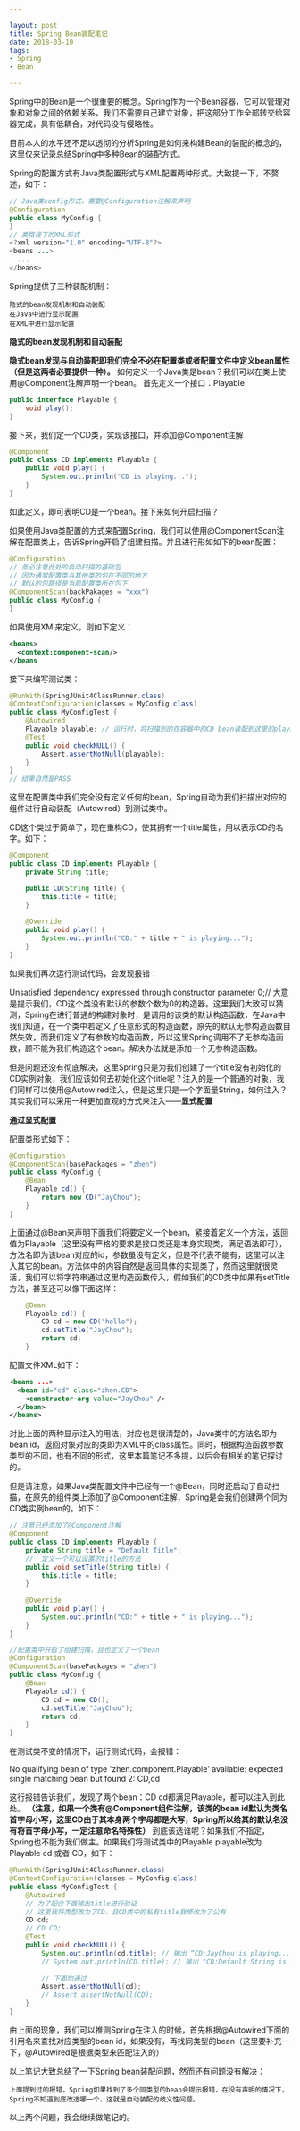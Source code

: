 ```yaml
---

layout: post
title: Spring Bean装配笔记
date: 2018-03-10
tags: 
- Spring
- Bean

---
```

Spring中的Bean是一个很重要的概念。Spring作为一个Bean容器，它可以管理对象和对象之间的依赖关系，我们不需要自己建立对象，把这部分工作全部转交给容器完成，具有低耦合，对代码没有侵略性。

<!-- more -->

目前本人的水平还不足以透彻的分析Spring是如何来构建Bean的装配的概念的，这里仅来记录总结Spring中多种Bean的装配方式。

Spring的配置方式有Java类配置形式与XML配置两种形式。大致提一下，不赘述，如下：
```java
// Java类config形式，需要@Configuration注解来声明
@Configuration
public class MyConfig {
}
// 类路径下的XML形式
<?xml version="1.0" encoding="UTF-8"?>
<beans ...>
  ...
</beans>
```
Spring提供了三种装配机制：
```
隐式的bean发现机制和自动装配
在Java中进行显示配置
在XML中进行显示配置
```
**隐式的bean发现机制和自动装配**

**隐式bean发现与自动装配即我们完全不必在配置类或者配置文件中定义bean属性（但是这两者必要提供一种）。** 如何定义一个Java类是bean？我们可以在类上使用@Component注解声明一个bean。
首先定义一个接口：Playable
```java
public interface Playable {
    void play();
}
```
接下来，我们定一个CD类，实现该接口，并添加@Component注解
```java
@Component
public class CD implements Playable {
    public void play() {
        System.out.println("CD is playing...");
    }
}
```
如此定义，即可表明CD是一个bean。接下来如何开启扫描？

如果使用Java类配置的方式来配置Spring，我们可以使用@ComponentScan注解在配置类上，告诉Spring开启了组建扫描。并且进行形如如下的bean配置：
```java
@Configuration
// 务必注意此处的自动扫描的基础包
// 因为通常配置类与其他类的包在不同的地方
// 默认的包路径是当前配置类所在包下
@ComponentScan(backPakages = "xxx")
public class MyConfig {
}
```
如果使用XMl来定义，则如下定义：
```xml
<beans>
  <context:component-scan/>
</beans
```
接下来编写测试类：
```java
@RunWith(SpringJUnit4ClassRunner.class)
@ContextConfiguration(classes = MyConfig.class)
public class MyConfigTest {
    @Autowired
    Playable playable; // 运行时，将扫描到的在容器中的CD bean装配到这里的playable
    @Test
    public void checkNULL() {
        Assert.assertNotNull(playable);
    }
}
// 结果自然是PASS
```

这里在配置类中我们完全没有定义任何的bean，Spring自动为我们扫描出对应的组件进行自动装配（Autowired）到测试类中。

CD这个类过于简单了，现在重构CD，使其拥有一个title属性，用以表示CD的名字。如下：
```java
@Component
public class CD implements Playable {
    private String title;

    public CD(String title) {
        this.title = title;
    }
    
    @Override
    public void play() {
        System.out.println("CD:" + title + " is playing...");
    }
}
```
如果我们再次运行测试代码，会发现报错：

Unsatisfied dependency expressed through constructor parameter 0;// 大意是提示我们，CD这个类没有默认的参数个数为0的构造器。这里我们大致可以猜测，Spring在进行普通的构建对象时，是调用的该类的默认构造函数，在Java中我们知道，在一个类中若定义了任意形式的构造函数，原先的默认无参构造函数自然失效，而我们定义了有参数的构造函数，所以这里Spring调用不了无参构造函数，顾不能为我们构造这个bean。解决办法就是添加一个无参构造函数。

但是问题还没有彻底解决，这里Spring只是为我们创建了一个title没有初始化的CD实例对象，我们应该如何去初始化这个title呢？注入的是一个普通的对象，我们同样可以使用@Autowired注入，但是这里只是一个字面量String，如何注入？其实我们可以采用一种更加直观的方式来注入——**显式配置**

**通过显式配置**

配置类形式如下：

```java
@Configuration
@ComponentScan(basePackages = "zhen")
public class MyConfig {
    @Bean
    Playable cd() {
        return new CD("JayChou");
    }
}
```
上面通过@Bean来声明下面我们将要定义一个bean，紧接着定义一个方法，返回值为Playable（这里没有严格的要求是接口类还是本身实现类，满足语法即可），方法名即为该bean对应的id，参数虽没有定义，但是不代表不能有，这里可以注入其它的bean。方法体中的内容自然是返回具体的实现类了，然而这里就很灵活，我们可以将字符串通过这里构造函数传入，假如我们的CD类中如果有setTitle方法，甚至还可以像下面这样：
```java
    @Bean
    Playable cd() {
        CD cd = new CD("hello");
        cd.setTitle("JayChou");
        return cd;
    }
```
配置文件XML如下：
```xml
<beans ...>
  <bean id="cd" class="zhen.CD">
    <constructor-arg value="JayChou" />
  </bean>
</beans>
```
对比上面的两种显示注入的用法，对应也是很清楚的，Java类中的方法名即为bean id，返回对象对应的类即为XML中的class属性。同时，根据构造函数参数类型的不同，也有不同的形式，这里本篇笔记不多提，以后会有相关的笔记探讨的。

但是请注意，如果Java类配置文件中已经有一个@Bean，同时还启动了自动扫描，在原先的组件类上添加了@Component注解，Spring是会我们创建两个同为CD类实例bean的。如下：
```java
// 注意已经添加了@Component注解
@Component
public class CD implements Playable {
    private String title = "Default Title";
    //  定义一个可以设置的title的方法
    public void setTitle(String title) {
        this.title = title;
    }
    
    @Override
    public void play() {
        System.out.println("CD:" + title + " is playing...");
    }
}

//配置类中开启了组建扫描，且也定义了一个bean
@Configuration
@ComponentScan(basePackages = "zhen")
public class MyConfig {
    @Bean
    Playable cd() {
        CD cd = new CD();
        cd.setTitle("JayChou");
        return cd;
    }
}
```
在测试类不变的情况下，运行测试代码，会报错：

No qualifying bean of type 'zhen.component.Playable' available: expected single matching bean but found 2: CD,cd

这行报错告诉我们，发现了两个bean：CD cd都满足Playable，都可以注入到此处。 **（注意，如果一个类有@Component组件注解，该类的bean id默认为类名首字母小写，这里CD由于其本身两个字母都是大写，Spring所以给其的默认名没有将首字母小写，一定注意命名特殊性）** 到底该选谁呢？如果我们不指定，Spring也不能为我们做主。如果我们将测试类中的Playable playable改为Playable cd 或者 CD，如下：
```java
@RunWith(SpringJUnit4ClassRunner.class)
@ContextConfiguration(classes = MyConfig.class)
public class MyConfigTest {
    @Autowired
    // 为了配合下面输出title进行验证
    // 这里我将类型改为了CD，且CD类中的私有title我修改为了公有
    CD cd;
    // CD CD;
    @Test
    public void checkNULL() {
        System.out.println(cd.title); // 输出 “CD:JayChou is playing...”
        // System.out.println(CD.title); // 输出 "CD:Default String is playing..."
        
        // 下面均通过
        Assert.assertNotNull(cd);
        // Assert.assertNotNull(CD);
    }
}
```
由上面的现象，我们可以推测Spring在注入的时候，首先根据@Autowired下面的引用名来查找对应类型的bean id，如果没有，再找同类型的bean（这里要补充一下，@Autowired是根据类型来匹配注入的）

以上笔记大致总结了一下Spring bean装配问题，然而还有问题没有解决：
```
上面提到过的报错，Spring如果找到了多个同类型的bean会提示报错，在没有声明的情况下，Spring不知道到底改选哪一个，这就是自动装配的歧义性问题。
```
以上两个问题，我会继续做笔记的。

